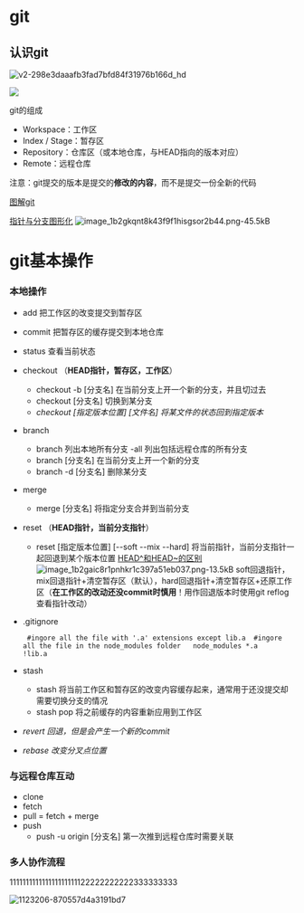 # git

## 认识git



![v2-298e3daaafb3fad7bfd84f31976b166d_hd](.\v2-298e3daaafb3fad7bfd84f31976b166d_hd.jpg)





![](D:\课程\课程资料\07letao2018\day00git\笔记\0.jpg)

git的组成

- Workspace：工作区
- Index / Stage：暂存区
- Repository：仓库区（或本地仓库，与HEAD指向的版本对应）
- Remote：远程仓库

注意：git提交的版本是提交的**修改的内容**，而不是提交一份全新的代码

[图解git](https://marklodato.github.io/visual-git-guide/index-zh-cn.html)

[指针与分支图形化][2]
![image_1b2gkqnt8k43f9f1hisgsor2b44.png-45.5kB][3]




#  git基本操作

### 本地操作

- add 把工作区的改变提交到暂存区

- commit 把暂存区的缓存提交到本地仓库

- status 查看当前状态

- checkout （**HEAD指针，暂存区，工作区**）

  - checkout -b [分支名]     在当前分支上开一个新的分支，并且切过去
  - checkout [分支名]  切换到某分支
  - *checkout [指定版本位置] [文件名] 将某文件的状态回到指定版本* 

- branch

  - branch 列出本地所有分支  -all 列出包括远程仓库的所有分支
  - branch [分支名] 在当前分支上开一个新的分支
  - branch -d [分支名] 删除某分支

- merge

  - merge [分支名]  将指定分支合并到当前分支

- reset （**HEAD指针，当前分支指针**）

  - reset [指定版本位置] [--soft --mix --hard] 将当前指针，当前分支指针一起回退到某个版本位置
    [ HEAD^和HEAD~的区别][4]
     ![image_1b2gaic8r1pnhkr1c397a51eb037.png-13.5kB][5]
     soft回退指针，mix回退指针+清空暂存区（默认），hard回退指针+清空暂存区+还原工作区（**在工作区的改动还没commit时慎用**！用作回退版本时使用git reflog查看指针改动）

- .gitignore  

  ` #ingore all the file with '.a' extensions except lib.a 
   #ingore all the file in the node_modules folder  
  node_modules
  *.a    
  !lib.a`

- stash

  - stash 将当前工作区和暂存区的改变内容缓存起来，通常用于还没提交却需要切换分支的情况
  - stash pop 将之前缓存的内容重新应用到工作区

- *revert 回退，但是会产生一个新的commit*

- *rebase 改变分叉点位置*

### 与远程仓库互动

- clone
- fetch
- pull = fetch + merge
- push
  - push -u origin [分支名]  第一次推到远程仓库时需要关联

### 多人协作流程

111111111111111111111122222222222333333333

![1123206-870557d4a3191bd7](.\1123206-870557d4a3191bd7.png)








[1]: http://www.liaoxuefeng.com/files/attachments/001384907702917346729e9afbf4127b6dfbae9207af016000/0
[2]: https://onlywei.github.io/explain-git-with-d3/
[3]: http://static.zybuluo.com/qiankunfaith/9wsftu8b733i055bbn6td1eu/image_1b2gkqnt8k43f9f1hisgsor2b44.png
[4]: http://stackoverflow.com/questions/2221658/whats-the-difference-between-head-and-head-in-git
[5]: http://static.zybuluo.com/qiankunfaith/n2wu7b6g51mggflf0t24q4t0/image_1b2gaic8r1pnhkr1c397a51eb037.png
[6]: http://static.zybuluo.com/qiankunfaith/lnb9agehfw8hl7nhd7l68w5z/image_1b2g0c6nh14fg1c9o64vpv12etg.png
[7]: http://static.zybuluo.com/qiankunfaith/4zf7sv06dd04g0xjeeqtqtai/image_1b2g0e6u217lh1vid199cvgg1clp2d.png
[8]: http://static.zybuluo.com/qiankunfaith/ow6va40cdq6t6arpqf70b62x/image_1b2g0egaaque15kt5vhpr268r2q.png